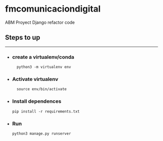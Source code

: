 # fmcomunicaciondigital

ABM Proyect Django refactor code 

## Steps to up
<hr>

* ### create a virtualenv/conda

        python3 -m virtualenv env

* ### Activate virtualenv

        source env/bin/activate

* ###  Install dependences


      pip install -r requirements.txt

* ### Run

      python3 manage.py runserver